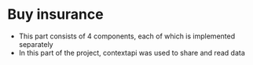 <!-- FOR READING DOCUMENT PRESS: CTRL + SHIFT + V -->

# Buy insurance

- This part consists of 4 components, each of which is implemented separately
- In this part of the project, contextapi was used to share and read data
